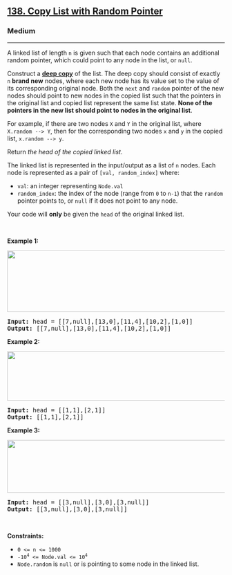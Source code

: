 <h2><a href="https://leetcode.com/problems/copy-list-with-random-pointer/">138. Copy List with Random Pointer</a></h2><h3>Medium</h3><hr><div style="user-select: auto;"><p style="user-select: auto;">A linked list of length <code style="user-select: auto;">n</code> is given such that each node contains an additional random pointer, which could point to any node in the list, or <code style="user-select: auto;">null</code>.</p>

<p style="user-select: auto;">Construct a <a href="https://en.wikipedia.org/wiki/Object_copying#Deep_copy" target="_blank" style="user-select: auto;"><strong style="user-select: auto;">deep copy</strong></a> of the list. The deep copy should consist of exactly <code style="user-select: auto;">n</code> <strong style="user-select: auto;">brand new</strong> nodes, where each new node has its value set to the value of its corresponding original node. Both the <code style="user-select: auto;">next</code> and <code style="user-select: auto;">random</code> pointer of the new nodes should point to new nodes in the copied list such that the pointers in the original list and copied list represent the same list state. <strong style="user-select: auto;">None of the pointers in the new list should point to nodes in the original list</strong>.</p>

<p style="user-select: auto;">For example, if there are two nodes <code style="user-select: auto;">X</code> and <code style="user-select: auto;">Y</code> in the original list, where <code style="user-select: auto;">X.random --&gt; Y</code>, then for the corresponding two nodes <code style="user-select: auto;">x</code> and <code style="user-select: auto;">y</code> in the copied list, <code style="user-select: auto;">x.random --&gt; y</code>.</p>

<p style="user-select: auto;">Return <em style="user-select: auto;">the head of the copied linked list</em>.</p>

<p style="user-select: auto;">The linked list is represented in the input/output as a list of <code style="user-select: auto;">n</code> nodes. Each node is represented as a pair of <code style="user-select: auto;">[val, random_index]</code> where:</p>

<ul style="user-select: auto;">
	<li style="user-select: auto;"><code style="user-select: auto;">val</code>: an integer representing <code style="user-select: auto;">Node.val</code></li>
	<li style="user-select: auto;"><code style="user-select: auto;">random_index</code>: the index of the node (range from <code style="user-select: auto;">0</code> to <code style="user-select: auto;">n-1</code>) that the <code style="user-select: auto;">random</code> pointer points to, or <code style="user-select: auto;">null</code> if it does not point to any node.</li>
</ul>

<p style="user-select: auto;">Your code will <strong style="user-select: auto;">only</strong> be given the <code style="user-select: auto;">head</code> of the original linked list.</p>

<p style="user-select: auto;">&nbsp;</p>
<p style="user-select: auto;"><strong class="example" style="user-select: auto;">Example 1:</strong></p>
<img alt="" src="https://assets.leetcode.com/uploads/2019/12/18/e1.png" style="width: 700px; height: 142px; user-select: auto;">
<pre style="user-select: auto;"><strong style="user-select: auto;">Input:</strong> head = [[7,null],[13,0],[11,4],[10,2],[1,0]]
<strong style="user-select: auto;">Output:</strong> [[7,null],[13,0],[11,4],[10,2],[1,0]]
</pre>

<p style="user-select: auto;"><strong class="example" style="user-select: auto;">Example 2:</strong></p>
<img alt="" src="https://assets.leetcode.com/uploads/2019/12/18/e2.png" style="width: 700px; height: 114px; user-select: auto;">
<pre style="user-select: auto;"><strong style="user-select: auto;">Input:</strong> head = [[1,1],[2,1]]
<strong style="user-select: auto;">Output:</strong> [[1,1],[2,1]]
</pre>

<p style="user-select: auto;"><strong class="example" style="user-select: auto;">Example 3:</strong></p>

<p style="user-select: auto;"><strong style="user-select: auto;"><img alt="" src="https://assets.leetcode.com/uploads/2019/12/18/e3.png" style="width: 700px; height: 122px; user-select: auto;"></strong></p>

<pre style="user-select: auto;"><strong style="user-select: auto;">Input:</strong> head = [[3,null],[3,0],[3,null]]
<strong style="user-select: auto;">Output:</strong> [[3,null],[3,0],[3,null]]
</pre>

<p style="user-select: auto;">&nbsp;</p>
<p style="user-select: auto;"><strong style="user-select: auto;">Constraints:</strong></p>

<ul style="user-select: auto;">
	<li style="user-select: auto;"><code style="user-select: auto;">0 &lt;= n &lt;= 1000</code></li>
	<li style="user-select: auto;"><code style="user-select: auto;">-10<sup style="user-select: auto;">4</sup> &lt;= Node.val &lt;= 10<sup style="user-select: auto;">4</sup></code></li>
	<li style="user-select: auto;"><code style="user-select: auto;">Node.random</code> is <code style="user-select: auto;">null</code> or is pointing to some node in the linked list.</li>
</ul>
</div>